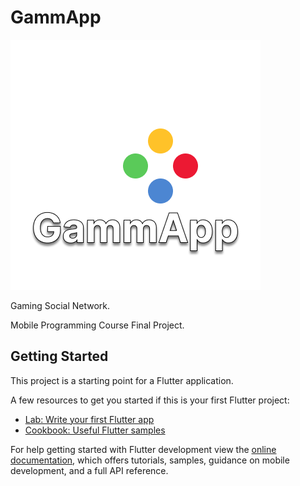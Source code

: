 # GammApp
![Logo](assets/images/GammApp.png?raw=true)

Gaming Social Network.

Mobile Programming Course Final Project.

## Getting Started

This project is a starting point for a Flutter application.

A few resources to get you started if this is your first Flutter project:

- [Lab: Write your first Flutter app](https://docs.flutter.dev/get-started/codelab)
- [Cookbook: Useful Flutter samples](https://docs.flutter.dev/cookbook)

For help getting started with Flutter development view the
[online documentation](https://docs.flutter.dev/), which offers tutorials,
samples, guidance on mobile development, and a full API reference.
